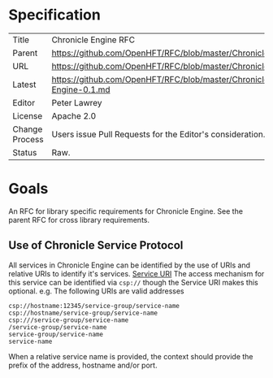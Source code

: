 # Specification

|         |                                                                         |
|:------- | ----------------------------------------------------------------------- |
| Title   | Chronicle Engine RFC                                                    |
| Parent  | https://github.com/OpenHFT/RFC/blob/master/Chronicle                    |
| URL     | https://github.com/OpenHFT/RFC/blob/master/Chronicle/Engine             |
| Latest  | https://github.com/OpenHFT/RFC/blob/master/Chronicle/Engine/Chronicle-Engine-0.1.md |
| Editor  | Peter Lawrey                                                            |
| License | Apache 2.0                                                              |
| Change Process | Users issue Pull Requests for the Editor's consideration.        |
| Status  | Raw.                                                                    |

# Goals
An RFC for library specific requirements for Chronicle Engine. See the parent RFC for cross library requirements.

## Use of Chronicle Service Protocol
All services in Chronicle Engine can be identified by the use of URIs and relative URIs to identify it's services. [Service URI](https://github.com/OpenHFT/RFC/blob/master/Services/URI/)
The access mechanism for this service can be identified via `csp://` though the Service URI makes this optional. e.g. The following URIs are valid addresses
```
csp://hostname:12345/service-group/service-name
csp://hostname/service-group/service-name
csp:///service-group/service-name
/service-group/service-name
service-group/service-name
service-name
```

When a relative service name is provided, the context should provide the prefix of the address, hostname and/or port.

